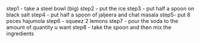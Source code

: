 step1 - take a steel bowl (big)
step2 - put the ice 
step3 - put half a spoon on black salt 
step4 - put half a spoon of jaljeera and chat masala 
step5- put 8 psces hajumola 
step6 - squeez 2 lemons 
step7 - pour the soda to the amount of quantity u want 
step8 - take the spoon and then mix the ingredients 